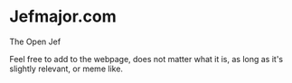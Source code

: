 # Jefmajor.com
The Open Jef

Feel free to add to the webpage, does not matter what it is, as long as it's slightly relevant, or meme like.
